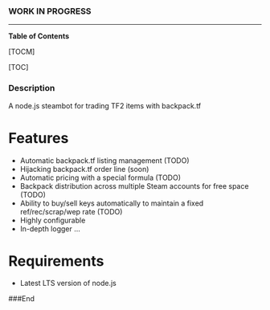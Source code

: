 ### WORK IN PROGRESS
------------
**Table of Contents**

[TOCM]

[TOC]

### Description

A node.js steambot for trading TF2 items with backpack.tf

# Features

- Automatic backpack.tf listing management (TODO)
- Hijacking backpack.tf order line (soon)
- Automatic pricing with a special formula (TODO)
- Backpack distribution across multiple Steam accounts for free space (TODO)
- Ability to buy/sell keys automatically to maintain a fixed ref/rec/scrap/wep rate (TODO)
- Highly configurable
- In-depth logger
...

# Requirements
- Latest LTS version of node.js

###End
